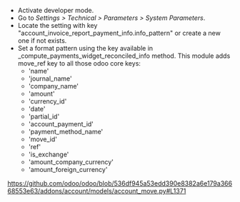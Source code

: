 - Activate developer mode.
- Go to *Settings \> Technical \> Parameters \> System Parameters*.
- Locate the setting with key
  "account_invoice_report_payment_info.info_pattern" or create a new one
  if not exists.
- Set a format pattern using the key available in
  \_compute_payments_widget_reconciled_info method. This module adds move_ref
  key to all those odoo core keys:
  - 'name'
  - 'journal_name'
  - 'company_name'
  - 'amount'
  - 'currency_id'
  - 'date'
  - 'partial_id'
  - 'account_payment_id'
  - 'payment_method_name'
  - 'move_id'
  - 'ref'
  - 'is_exchange'
  - 'amount_company_currency'
  - 'amount_foreign_currency'

<https://github.com/odoo/odoo/blob/536df945a53edd390e8382a6e179a36668553e63/addons/account/models/account_move.py#L1371>
